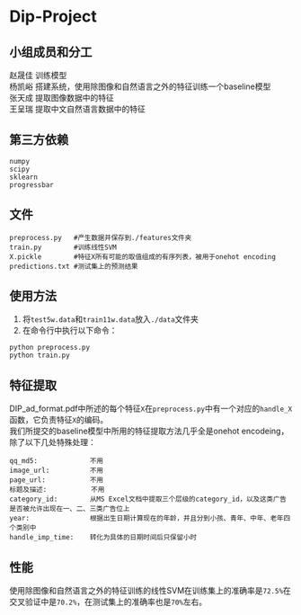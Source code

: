 # Dip-Project


## 小组成员和分工

赵晟佳	训练模型  
杨凯峪	搭建系统，使用除图像和自然语言之外的特征训练一个baseline模型  
张天成	提取图像数据中的特征  
王呈瑞 提取中文自然语言数据中的特征  


## 第三方依赖 

```
numpy  
scipy  
sklearn  
progressbar    
```


## 文件

```
preprocess.py   #产生数据并保存到./features文件夹  
train.py        #训练线性SVM  
X.pickle        #特征X所有可能的取值组成的有序列表，被用于onehot encoding  
predictions.txt #测试集上的预测结果
```


## 使用方法

1. 将`test5w.data`和`train11w.data`放入`./data`文件夹  
2. 在命令行中执行以下命令：
```
python preprocess.py 
python train.py 
```


## 特征提取

DIP_ad_format.pdf中所述的每个特征`X`在`preprocess.py`中有一个对应的`handle_X`函数，它负责特征`X`的编码。   
我们所提交的baseline模型中所用的特征提取方法几乎全是onehot encodeing，除了以下几处特殊处理： 

```
qq_md5:             不用 
image_url:          不用
page_url:           不用
标题及描述:           不用
category_id:        从MS Excel文档中提取三个层级的category_id，以及这类广告是否被允许出现在一、二、三类广告位上  
year:               根据出生日期计算现在的年龄，并且分到小孩、青年、中年、老年四个类别中  
handle_imp_time:    转化为具体的日期时间后只保留小时  
```


## 性能

使用除图像和自然语言之外的特征训练的线性SVM在训练集上的准确率是`72.5%`在交叉验证中是`70.2%`，在测试集上的准确率也是`70%`左右。